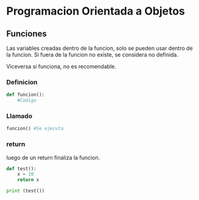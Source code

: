 # Programacion Orientada a Objetos

## Funciones
Las variables creadas dentro de la funcion, solo se pueden usar dentro de la funcion.
Si fuera de la funcion no existe, se considera no definida. 

Viceversa si funciona, no es recomendable. 
### Definicion
```py
def funcion():
    #Codigo
```

### Llamado
```py
funcion() #Se ejecuta
```

### return
luego de un return finaliza la funcion. 
```py
def test():
    x = 10
    return x

print (test())
```